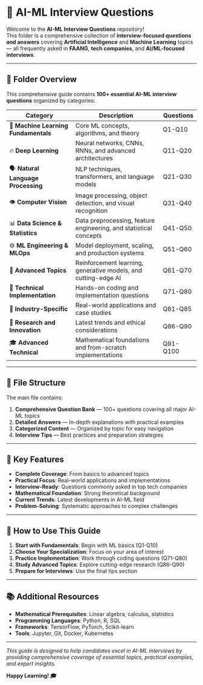 # 🤖 AI-ML Interview Questions

Welcome to the **AI-ML Interview Questions** repository!  
This folder is a comprehensive collection of **interview-focused questions and answers** covering **Artificial Intelligence** and **Machine Learning** topics — all frequently asked in **FAANG**, **tech companies**, and **AI/ML-focused interviews**.

---

## 📘 Folder Overview

This comprehensive guide contains **100+ essential AI-ML interview questions** organized by categories:

| Category | Description | Questions |
|----------|-------------|-----------|
| 🧠 **Machine Learning Fundamentals** | Core ML concepts, algorithms, and theory | Q1-Q10 |
| 🔥 **Deep Learning** | Neural networks, CNNs, RNNs, and advanced architectures | Q11-Q20 |
| 🗣️ **Natural Language Processing** | NLP techniques, transformers, and language models | Q21-Q30 |
| 👁️ **Computer Vision** | Image processing, object detection, and visual recognition | Q31-Q40 |
| 📊 **Data Science & Statistics** | Data preprocessing, feature engineering, and statistical concepts | Q41-Q50 |
| ⚙️ **ML Engineering & MLOps** | Model deployment, scaling, and production systems | Q51-Q60 |
| 🎯 **Advanced Topics** | Reinforcement learning, generative models, and cutting-edge AI | Q61-Q70 |
| 🔧 **Technical Implementation** | Hands-on coding and implementation questions | Q71-Q80 |
| 🚀 **Industry-Specific** | Real-world applications and case studies | Q81-Q85 |
| 🔬 **Research and Innovation** | Latest trends and ethical considerations | Q86-Q90 |
| 🎓 **Advanced Technical** | Mathematical foundations and from-scratch implementations | Q91-Q100 |

---

## 🧾 File Structure

The main file contains:

1. **Comprehensive Question Bank** — 100+ questions covering all major AI-ML topics
2. **Detailed Answers** — In-depth explanations with practical examples
3. **Categorized Content** — Organized by topic for easy navigation
4. **Interview Tips** — Best practices and preparation strategies

---

## 🎯 Key Features

- **Complete Coverage**: From basics to advanced topics
- **Practical Focus**: Real-world applications and implementations
- **Interview-Ready**: Questions commonly asked in top tech companies
- **Mathematical Foundation**: Strong theoretical background
- **Current Trends**: Latest developments in AI-ML field
- **Problem-Solving**: Systematic approaches to complex challenges

---

## 🚀 How to Use This Guide

1. **Start with Fundamentals**: Begin with ML basics (Q1-Q10)
2. **Choose Your Specialization**: Focus on your area of interest
3. **Practice Implementation**: Work through coding questions (Q71-Q80)
4. **Study Advanced Topics**: Explore cutting-edge research (Q86-Q90)
5. **Prepare for Interviews**: Use the final tips section

---

## 📚 Additional Resources

- **Mathematical Prerequisites**: Linear algebra, calculus, statistics
- **Programming Languages**: Python, R, SQL
- **Frameworks**: TensorFlow, PyTorch, Scikit-learn
- **Tools**: Jupyter, Git, Docker, Kubernetes

---

*This guide is designed to help candidates excel in AI-ML interviews by providing comprehensive coverage of essential topics, practical examples, and expert insights.*

**Happy Learning! 🎓**

